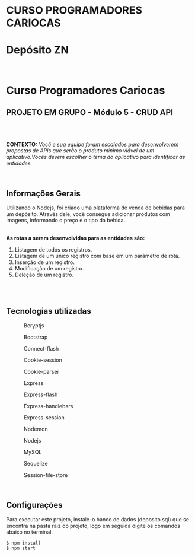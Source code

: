 <h1>CURSO PROGRAMADORES CARIOCAS</h1>

<h1> Depósito ZN </h1>
<br>

<h1>Curso Programadores Cariocas</h1>

<h2>PROJETO EM GRUPO - Módulo 5 - CRUD API</h2>

<br><br>

<b>CONTEXTO:</b> <i>Você e sua equipe foram escalados para desenvolverem
propostas de APIs que serão o produto mínimo viável de um
aplicativo.Vocês devem escolher o tema do aplicativo para
identificar as entidades.</i><br>

<br>

## Informações Gerais
Utilizando o Nodejs, foi criado uma plataforma de venda de bebidas para um depósito. Através dele, você consegue adicionar produtos com imagens, informando o preço e o tipo da bebida.<br><br>

<b>As rotas a serem desenvolvidas para as entidades são:</b>
    <ol>
       <li>Listagem de todos os registros.</li>
       <li>Listagem de um único registro com base em um parâmetro de rota.</li>
       <li>Inserção de um registro.</li>
	<li>Modificação de um registro.</li>
	<li>Deleção de um registro.</li>
    </ol>
<br><br>

## Tecnologias utilizadas

<ol>
 <ul>Bcryptjs</ul>
 <ul>Bootstrap</ul>
 <ul>Connect-flash</ul>
 <ul>Cookie-session</ul>
 <ul>Cookie-parser</ul>
 <ul>Express</ul>
 <ul>Express-flash</ul>
 <ul>Express-handlebars</ul>
 <ul>Express-session</ul>
 <ul>Nodemon</ul>
 <ul>Nodejs</ul>
 <ul>MySQL</ul>
 <ul>Sequelize</ul>
 <ul>Session-file-store</ul>
</ol>   
 
<br>
	
## Configurações

Para executar este projeto, instale-o banco de dados (deposito.sql) que se encontra na pasta raiz do projeto, logo em seguida digite os comandos abaixo no terminal.

```
$ npm install
$ npm start





